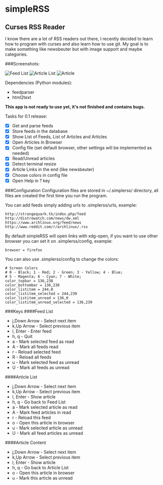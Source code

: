 # simpleRSS
## Curses RSS Reader

I know there are a lot of RSS readers out there, I recently decided to learn how to program with curses and also learn how to use git.
My goal is to make something like newsbeuter but with image support and maybe categories.

###Screenshots:

![Feed List](http://i.imgur.com/tAOYBzJ.png)
![Article List](http://i.imgur.com/nYcQldL.png)
![Article](http://i.imgur.com/S9ivkCW.png)

Dependencies (Python modules):
  * feedparser
  * html2text


**This app is not ready to use yet, it's not finished and contains bugs.**

Tasks for 0.1 release:
- [x] Get and parse feeds
- [x] Store feeds in the database
- [x] Show List of Feeds, List of Articles and Articles
- [x] Open Articles in Browser
- [x] Config file (set default browser, other settings will be implemented as needed)
- [x] Read/Unread articles
- [x] Detect terminal resize
- [x] Article Links in the end (like newsbeuter)
- [x] Choose colors in config file
- [x] Open Help in ? key

###Configuration
Configuration files are stored in ~/.simplerss/ directory, all files are created the first time you run the program.

You can add feeds simply adding urls to .simplerss/urls, example:
```
http://strangequark.tk/index.php/feed
http://distrowatch.com/news/dw.xml
https://www.archlinux.org/feed/news
http://www.reddit.com/r/archlinux/.rss
```
By default simpleRSS will open links with xdg-open, if you want to use other browser you can set it on .simplerss/config, example:
```
browser = firefox
```
You can also use .simplerss/config to change the colors:
```
# Screen Colors
# 0 - Black; 1 - Red; 2 - Green; 3 - Yellow; 4 - Blue;
# 5 - Magenta; 6 - Cyan; 7 - White;
color_topbar = 136,238
color_bottombar = 136,238
color_listitem = 244,0
color_listitem_selected = 244,239
color_listitem_unread = 136,0
color_listitem_unread_selected = 136,239
```

###Keys
####Feed List
* j,Down Arrow - Select next item
* k,Up Arrow	 - Select previous item
* l, Enter	 - Enter feed
* h, q		 - Quit
* a			 - Mark selected feed as read
* A			 - Mark all feeds read
* r			 - Reload selected feed
* R			 - Reload all feeds
* u			 - Mark selected feed as unread
* U			 - Mark all feeds as unread

####Article List
* j,Down Arrow - Select next item
* k,Up Arrow	 - Select previous item
* l, Enter	 - Show article
* h, q		 - Go back to Feed List
* a			 - Mark selected article as read
* A			 - Mark feed articles in read
* r			 - Reload this feed
* o			 - Open this article in browser
* u			 - Mark selected article as unread
* U			 - Mark all feed articles as unread

####Article Content
* j,Down Arrow - Select next item
* k,Up Arrow	 - Select previous item
* l, Enter	 - Show article
* h, q		 - Go back to Article List
* o			 - Open this article in browser
* u			 - Mark this article as unread
